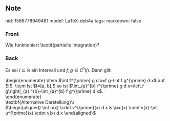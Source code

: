 ## Note
nid: 1586778949481
model: LaTeX-deb4a
tags: 
markdown: false

### Front
Wie funktioniert \textit{partielle Integration}?

### Back
Es sei $I \subseteq \mathbb{R}$ ein Intervall und $f, g \in C^{1}(I)$. Dann gilt:<div>
<div>\begin{enumerate}
\item $\int f^{\prime} g d x=f g-\int f g^{\prime} d x$ auf $I$.
\item Ist $I=[a, b],$ so ist $\int_{a}^{b} f^{\prime} g d x=\left.f g\right|_{a} ^{b}-\int_{a}^{b} f g^{\prime} d x$.</div><div>\end{enumerate}</div></div><div>
</div><div>\textbf{Alternative Darstellung}\\</div><div>
</div><div>$\begin{aligned} \int u(x) \cdot v^{\prime}(x) d x & \\=u(x) \cdot v(x)-\int u^{\prime}(x) \cdot v(x) d x \end{aligned}$
</div>
